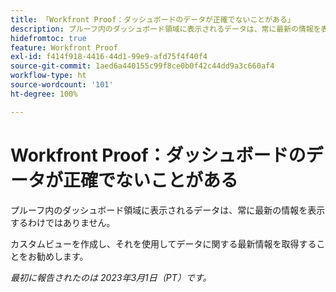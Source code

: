 ```yaml
---
title: 「Workfront Proof：ダッシュボードのデータが正確でないことがある」
description: プルーフ内のダッシュボード領域に表示されるデータは、常に最新の情報を表示するわけではありません。カスタムビューを作成し、それを使用してデータに関する最新の情報を取得することをお勧めします。
hidefromtoc: true
feature: Workfront Proof
exl-id: f414f918-4416-44d1-99e9-afd75f4f40f4
source-git-commit: 1aed6a440155c99f8ce0b0f42c44dd9a3c660af4
workflow-type: ht
source-wordcount: '101'
ht-degree: 100%

---
```


# Workfront Proof：ダッシュボードのデータが正確でないことがある

プルーフ内のダッシュボード領域に表示されるデータは、常に最新の情報を表示するわけではありません。

カスタムビューを作成し、それを使用してデータに関する最新情報を取得することをお勧めします。

_最初に報告されたのは 2023年3月1日（PT）です。_
